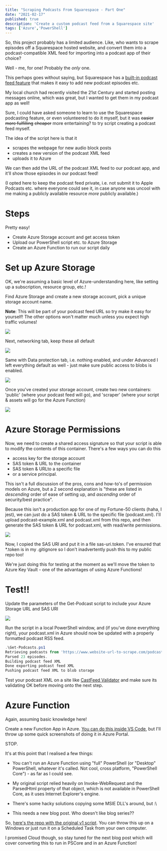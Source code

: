 ```yaml
---
title: "Scraping Podcasts From Squarespace - Part One"
date: "2021-02-17"
published: true
description: 'Create a custom podcast feed from a Squarespace site'
tags: ['Azure','PowerShell']
---
```


So, this project probably has a limited audience. Like, who wants to scrape episodes off a Squarespace hosted website, and convert them into a podcast-compatible XML feed for importing into a podcast app of their choice?

Well - me, for one! Probably the _only_ one.

This perhaps goes without saying, but Squarespace has a [built-in podcast feed feature](https://support.squarespace.com/hc/en-us/articles/205814338-Podcasting-with-Squarespace-overview) that makes it easy to add new podcast episodes etc.

My local church had recently visited the 21st Century and started posting messages online, which was great, but I wanted to get them in my podcast app as well!

Sure, I could have asked someone to learn to use the Squarespace podcasting feature, or even volunteered to do it myself, but it was ~~easier~~ ~~more fulfilling~~ ~~cheaper~~ more entertaining? to try script creating a podcast feed myself.

The idea of the script here is that it 

- scrapes the webpage for new audio block posts
- creates a new version of the podcast XML feed
- uploads it to Azure

We can then add the URL of the podcast XML feed to our podcast app, and it'll show those episodes in our podcast feed!

(I opted here to keep the podcast feed private, i.e. not submit it to Apple Podcasts etc. where everyone could see it, in case anyone was uncool with me making a publicly available resource _more_ publicly available.)


# Steps
Pretty easy!
- Create Azure Storage account and get access token
- Upload our PowerShell script etc. to Azure Storage
- Create an Azure Function to run our script daily

# Set up Azure Storage
OK, we're assuming a basic level of Azure-understanding here, like setting up a subscription, resource group, etc.!

Find Azure Storage and create a new storage account, pick a unique storage account name.

**Note**: This will be part of your podcast feed URL so try make it easy for yourself!
The other options won't matter much unless you expect high traffic volumes!

![](static/images/az-storage.png)

Next, networking tab, keep these all default

![](static/images/az-storage-2.png)

Same with Data protection tab, i.e. nothing enabled, and under Advanced I left everything default as well - just make sure public access to blobs is enabled.

![](static/images/az-storage-3.png)

Once you've created your storage account, create two new containers: 'public' (where your podcast feed will go), and 'scraper' (where your script & assets will go for the Azure Function)

![](static/images/az-storage-4.png)

# Azure Storage Permissions

Now, we need to create a shared access signature so that your script is able to modify the contents of this container.
There's a few ways you can do this
 - access key for the storage account
 - SAS token & URL to the container
 - SAS token & URLto a specific file
 - or a service principal. 
 
 This isn't a full discussion of the pros, cons and how-to's of permission models on Azure, but a 2 second explanation is "these are listed in _descending_ order of ease of setting up, and _ascending_ order of security/best practice".

 Because this isn't a production app for one of my Fortune-50 clients (haha, I jest), we can just do a SAS token & URL to the specific file (podcast.xml). I'll upload podcast-example.xml and podcast.xml from this repo, and then generate the SAS token & URL for podcast.xml, with read/write permissions.

 ![](static/images/az-storage-5.png)

Now, I copied the SAS URI and put it in a file sas-uri.token. I've ensured that *.token is in my .gitignore so I don't inadvertently push this to my public repo too!

We're just doing this for testing at the moment as we'll move the token to Azure Key Vault - one of the advantages of using Azure Functions!

# Test!!

Update the parameters of the Get-Podcast script to include your Azure Storage URL and SAS URI

![](static/images/script-1.png)

Run the script in a local PowerShell window, and (if you've done everything right), your podcast.xml in Azure should now be updated with a properly formatted podcast RSS feed.

```powershell
.\Get-Podcasts.ps1
Retrieving podcasts from 'https://www.website-url-to-scrape.com/podcasts'
Parsed 23 episodes.
Building podcast feed XML
Done exporting podcast feed XML
Pushing podcast feed XML to blob storage

```

Test your podcast XML on a site like [CastFeed Validator](https://castfeedvalidator.com) and make sure its validating OK before moving onto the next step.

# Azure Function

Again, assuming basic knowledge here!

Create a new Function App in Azure. [You can do this inside VS Code](https://docs.microsoft.com/en-us/azure/azure-functions/create-first-function-vs-code-powershell), but I'll throw up some quick screenshots of doing it in Azure Portal.

STOP.

It's at this point that I realised a few things:

- You can't run an Azure Function using "full" PowerShell (or "Desktop" PowerShell, whatever it's called. Not cool, cross platform, "PowerShell Core") - as far as I could see.

- My original script relied heavily on Invoke-WebRequest and the ParsedHtml property of that object, which is not available in PowerShell Core, as it uses Internet Explorer's engine.

- There's some hacky solutions copying some MSIE DLL's around, but :\

- This needs a new blog post. Who doesn't like blog series??

So, [here's the repo with the original v1 script](https://github.com/sysadmin-as-a-service/sqs-podcast-scraper). You can throw this up on a Windows or just run it on a Scheduled Task from your own computer.

I promised Cloud though, so stay tuned for the next blog post which will cover converting this to run in PSCore and in an Azure Function!

